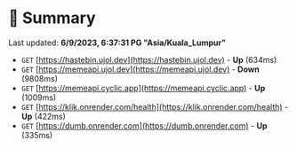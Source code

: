 # 📖 Summary
Last updated: **6/9/2023, 6:37:31 PG "Asia/Kuala_Lumpur"**

- `GET` [https://hastebin.ujol.dev](https://hastebin.ujol.dev) - **Up** (634ms)
- `GET` [https://memeapi.ujol.dev](https://memeapi.ujol.dev) - **Down** (9808ms)
- `GET` [https://memeapi.cyclic.app](https://memeapi.cyclic.app) - **Up** (1009ms)
- `GET` [https://klik.onrender.com/health](https://klik.onrender.com/health) - **Up** (422ms)
- `GET` [https://dumb.onrender.com](https://dumb.onrender.com) - **Up** (335ms)
